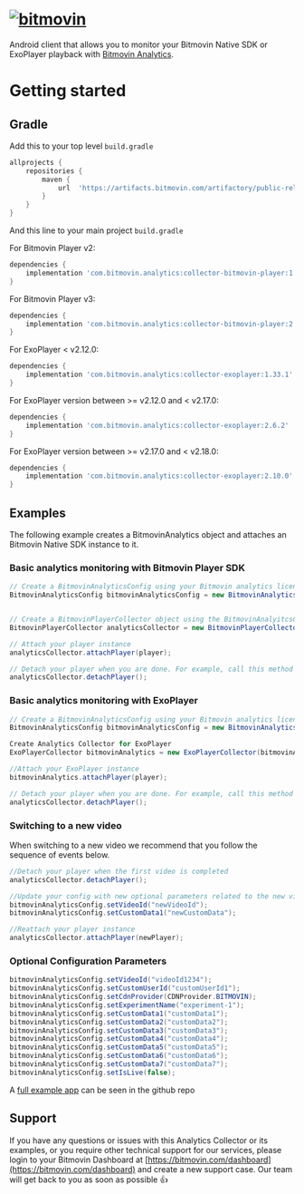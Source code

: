 # [![bitmovin](http://bitmovin-a.akamaihd.net/webpages/bitmovin-logo-github.png)](http://www.bitmovin.com)

Android client that allows you to monitor your Bitmovin Native SDK or ExoPlayer playback with [Bitmovin Analytics](https://bitmovin.com/video-analytics/).

# Getting started

## Gradle

Add this to your top level `build.gradle`

```gradle
allprojects {
    repositories {
		maven {
			url  'https://artifacts.bitmovin.com/artifactory/public-releases'
		}
	}
}
```

And this line to your main project `build.gradle`

For Bitmovin Player v2:

```gradle
dependencies {
    implementation 'com.bitmovin.analytics:collector-bitmovin-player:1.33.1'
}
```

For Bitmovin Player v3:

```gradle
dependencies {
    implementation 'com.bitmovin.analytics:collector-bitmovin-player:2.10.0'
}
```

For ExoPlayer < v2.12.0:

```gradle
dependencies {
    implementation 'com.bitmovin.analytics:collector-exoplayer:1.33.1'
}
```

For ExoPlayer version between >= v2.12.0 and < v2.17.0:

```gradle
dependencies {
    implementation 'com.bitmovin.analytics:collector-exoplayer:2.6.2'
}
```

For ExoPlayer version between >= v2.17.0 and < v2.18.0:

```gradle
dependencies {
    implementation 'com.bitmovin.analytics:collector-exoplayer:2.10.0'
}
```
## Examples

The following example creates a BitmovinAnalytics object and attaches an Bitmovin Native SDK instance to it.

### Basic analytics monitoring with Bitmovin Player SDK

```java
// Create a BitmovinAnalyticsConfig using your Bitmovin analytics license key and (optionally) your Bitmovin Player Key
BitmovinAnalyticsConfig bitmovinAnalyticsConfig = new BitmovinAnalyticsConfig("<BITMOVIN_ANALYTICS_KEY>", "<BITMOVIN_PLAYER_KEY>");


// Create a BitmovinPlayerCollector object using the BitmovinAnalyitcsConfig you just created
BitmovinPlayerCollector analyticsCollector = new BitmovinPlayerCollector(bitmovinAnalyticsConfig, getApplicationContext());

// Attach your player instance
analyticsCollector.attachPlayer(player);

// Detach your player when you are done. For example, call this method when you call the release() method
analyticsCollector.detachPlayer();
```

### Basic analytics monitoring with ExoPlayer

```java
// Create a BitmovinAnalyticsConfig using your Bitmovin analytics license key
BitmovinAnalyticsConfig bitmovinAnalyticsConfig = new BitmovinAnalyticsConfig("<BITMOVIN_ANALYTICS_KEY>");

Create Analytics Collector for ExoPlayer
ExoPlayerCollector bitmovinAnalytics = new ExoPlayerCollector(bitmovinAnalyticsConfig, getApplicationContext());

//Attach your ExoPlayer instance
bitmovinAnalytics.attachPlayer(player);

// Detach your player when you are done. For example, call this method when you call ExoPlayer's release() method
analyticsCollector.detachPlayer();
```

### Switching to a new video

When switching to a new video we recommend that you follow the sequence of events below.

```java
//Detach your player when the first video is completed
analyticsCollector.detachPlayer();

//Update your config with new optional parameters related to the new video playback
bitmovinAnalyticsConfig.setVideoId("newVideoId");
bitmovinAnalyticsConfig.setCustomData1("newCustomData");

//Reattach your player instance
analyticsCollector.attachPlayer(newPlayer);
```

### Optional Configuration Parameters

```java
bitmovinAnalyticsConfig.setVideoId("videoId1234");
bitmovinAnalyticsConfig.setCustomUserId("customUserId1");
bitmovinAnalyticsConfig.setCdnProvider(CDNProvider.BITMOVIN);
bitmovinAnalyticsConfig.setExperimentName("experiment-1");
bitmovinAnalyticsConfig.setCustomData1("customData1");
bitmovinAnalyticsConfig.setCustomData2("customData2");
bitmovinAnalyticsConfig.setCustomData3("customData3");
bitmovinAnalyticsConfig.setCustomData4("customData4");
bitmovinAnalyticsConfig.setCustomData5("customData5");
bitmovinAnalyticsConfig.setCustomData6("customData6");
bitmovinAnalyticsConfig.setCustomData7("customData7");
bitmovinAnalyticsConfig.setIsLive(false);
```

A [full example app](https://github.com/bitmovin/bitmovin-analytics-collector-android/tree/main/collector-bitmovin-player-example) can be seen in the github repo

## Support

If you have any questions or issues with this Analytics Collector or its examples, or you require other technical support for our services, please login to your Bitmovin Dashboard at [https://bitmovin.com/dashboard](https://bitmovin.com/dashboard) and create a new support case. Our team will get back to you as soon as possible 👍
